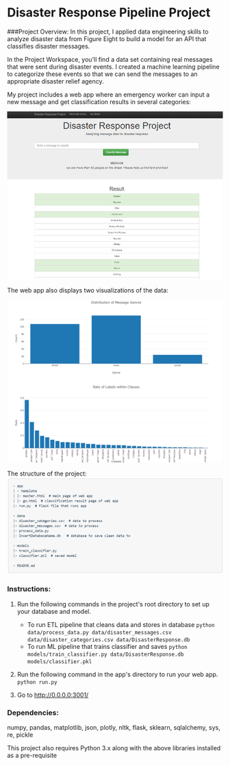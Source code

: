 # Disaster Response Pipeline Project

###Project Overview:
In this project, I applied data engineering skills to analyze disaster data from Figure Eight to build a model for an API that classifies disaster messages.

In the Project Workspace, you'll find a data set containing real messages that were sent during disaster events. I created a machine learning pipeline to categorize these events so that we can send the messages to an appropriate disaster relief agency.

My project includes a web app where an emergency worker can input a new message and get classification results in several categories:

![result](/Classification_Results.PNG?raw=true "Classification result")

The web app also displays two visualizations of the data:

![visualizations](/Data_Visualizations.PNG?raw=true "Visualizations of data")

The structure of the project:
![structure](/files.png?raw=true "Visualizations of data")

### Instructions:
1. Run the following commands in the project's root directory to set up your database and model.

    - To run ETL pipeline that cleans data and stores in database
        `python data/process_data.py data/disaster_messages.csv data/disaster_categories.csv data/DisasterResponse.db`
    - To run ML pipeline that trains classifier and saves
        `python models/train_classifier.py data/DisasterResponse.db models/classifier.pkl`

2. Run the following command in the app's directory to run your web app.
    `python run.py`

3. Go to http://0.0.0.0:3001/

### Dependencies:
numpy, pandas, matplotlib, json, plotly, nltk, flask, sklearn, sqlalchemy, sys, re, pickle

This project also requires Python 3.x along with the above libraries installed as a pre-requisite

